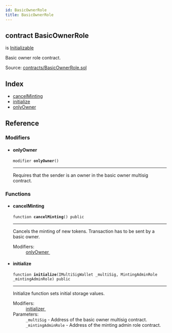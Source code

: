 ```yaml
---
id: BasicOwnerRole
title: BasicOwnerRole
---
```


<div class="contract-doc"><div class="contract"><h2 class="contract-header"><span class="contract-kind">contract</span> BasicOwnerRole</h2><p class="base-contracts"><span>is</span> <a href="es_zos-lib_contracts_Initializable.html">Initializable</a></p><p class="description">Basic owner role contract.</p><div class="source">Source: <a href="https://github.com/levelkdev/master-property-value-token/blob/v0.1.0/contracts/BasicOwnerRole.sol" target="_blank">contracts/BasicOwnerRole.sol</a></div></div><div class="index"><h2>Index</h2><ul><li><a href="BasicOwnerRole.html#cancelMinting">cancelMinting</a></li><li><a href="BasicOwnerRole.html#initialize">initialize</a></li><li><a href="BasicOwnerRole.html#onlyOwner">onlyOwner</a></li></ul></div><div class="reference"><h2>Reference</h2><div class="modifiers"><h3>Modifiers</h3><ul><li><div class="item modifier"><span id="onlyOwner" class="anchor-marker"></span><h4 class="name">onlyOwner</h4><div class="body"><code class="signature">modifier <strong>onlyOwner</strong><span>() </span></code><hr/><div class="description"><p>Requires that the sender is an owner in the basic owner multisig contract.</p></div></div></div></li></ul></div><div class="functions"><h3>Functions</h3><ul><li><div class="item function"><span id="cancelMinting" class="anchor-marker"></span><h4 class="name">cancelMinting</h4><div class="body"><code class="signature">function <strong>cancelMinting</strong><span>() </span><span>public </span></code><hr/><div class="description"><p>Cancels the minting of new tokens. Transaction has to be sent by a basic owner.</p></div><dl><dt><span class="label-modifiers">Modifiers:</span></dt><dd><a href="BasicOwnerRole.html#onlyOwner">onlyOwner </a></dd></dl></div></div></li><li><div class="item function"><span id="initialize" class="anchor-marker"></span><h4 class="name">initialize</h4><div class="body"><code class="signature">function <strong>initialize</strong><span>(IMultiSigWallet _multiSig, MintingAdminRole _mintingAdminRole) </span><span>public </span></code><hr/><div class="description"><p>Initialize function sets initial storage values.</p></div><dl><dt><span class="label-modifiers">Modifiers:</span></dt><dd><a href="es_zos-lib_contracts_Initializable.html#initializer">initializer </a></dd><dt><span class="label-parameters">Parameters:</span></dt><dd><div><code>_multiSig</code> - Address of the basic owner multisig contract.</div><div><code>_mintingAdminRole</code> - Address of the minting admin role contract.</div></dd></dl></div></div></li></ul></div></div></div>
